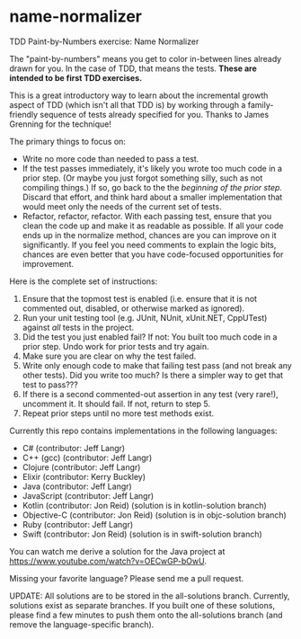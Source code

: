# name-normalizer

TDD Paint-by-Numbers exercise: Name Normalizer

The "paint-by-numbers" means you get to color in-between lines already drawn for you. In the case of TDD, that means the tests. **These are intended to be first TDD exercises.**

This is a great introductory way to learn about the incremental growth aspect of TDD (which isn't all that TDD is) by working through a family-friendly sequence of tests already specified for you. Thanks to James Grenning for the technique!

The primary things to focus on:

* Write no more code than needed to pass a test.
* If the test passes immediately, it's likely you wrote too much code in a prior step. (Or maybe you just forgot something silly, such as not compiling things.) If so, go back to the the *beginning of the prior step.* Discard that effort, and think hard about a smaller implementation that would meet only the needs of the current set of tests.
* Refactor, refactor, refactor. With each passing test, ensure that you clean the code up and make it as readable as possible. If all your code ends up in the normalize method, chances are you can improve on it significantly. If you feel you need comments to explain the logic bits, chances are even better that you have code-focused opportunities for improvement.

Here is the complete set of instructions:

1. Ensure that the topmost test is enabled (i.e. ensure that it is not commented out, disabled, or otherwise marked as ignored).
1. Run your unit testing tool (e.g. JUnit, NUnit, xUnit.NET, CppUTest) against *all* tests in the project.
1. Did the test you just enabled fail? If not: You built too much code in a prior step. Undo work for prior tests and try again.
1. Make sure you are clear on why the test failed.
1. Write only enough code to make that failing test pass (and not break any other tests).
   Did you write too much? Is there a simpler way to get that test to pass???
1. If there is a second commented-out assertion in any test (very rare!), uncomment it. It should fail. If not, return to step 5.
1. Repeat prior steps until no more test methods exist.

Currently this repo contains implementations in the following languages:

* C# (contributor: Jeff Langr)
* C++ (gcc) (contributor: Jeff Langr)
* Clojure (contributor: Jeff Langr)
* Elixir (contributor: Kerry Buckley)
* Java (contributor: Jeff Langr)
* JavaScript (contributor: Jeff Langr)
* Kotlin (contributor: Jon Reid) (solution is in kotlin-solution branch)
* Objective-C (contributor: Jon Reid) (solution is in objc-solution branch)
* Ruby (contributor: Jeff Langr)
* Swift (contributor: Jon Reid) (solution is in swift-solution branch)

You can watch me derive a solution for the Java project at https://www.youtube.com/watch?v=OECwGP-bOwU.

Missing your favorite language? Please send me a pull request.

UPDATE: All solutions are to be stored in the all-solutions branch. Currently, solutions exist as separate branches. If you built one of these solutions, please find a few minutes to push them onto the all-solutions branch (and remove the language-specific branch).
